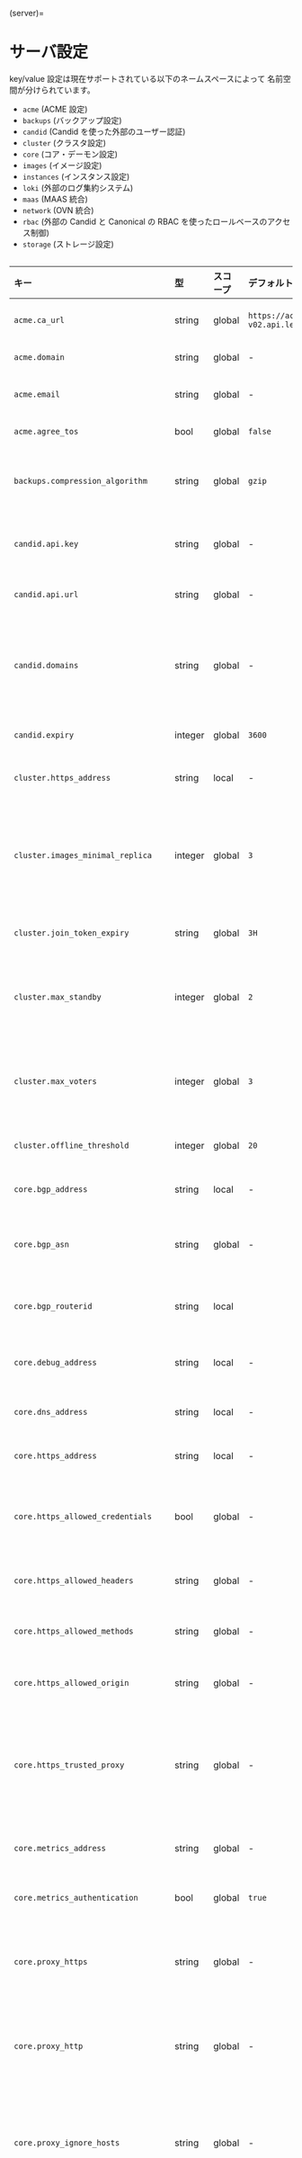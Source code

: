 (server)=
# サーバ設定

key/value 設定は現在サポートされている以下のネームスペースによって
名前空間が分けられています。

- `acme` (ACME 設定)
- `backups` (バックアップ設定)
- `candid` (Candid を使った外部のユーザー認証)
- `cluster` (クラスタ設定)
- `core` (コア・デーモン設定)
- `images` (イメージ設定)
- `instances` (インスタンス設定)
- `loki` (外部のログ集約システム)
- `maas` (MAAS 統合)
- `network` (OVN 統合)
- `rbac` (外部の Candid と Canonical の RBAC を使ったロールベースのアクセス制御)
- `storage` (ストレージ設定)

```{rst-class} break-col-4 min-width-4-8
```

キー                                | 型      | スコープ | デフォルト値                                     | 説明
:--                                 | :---    | :----    | :------                                          | :----------
`acme.ca_url`                       | string  | global   | `https://acme-v02.api.letsencrypt.org/directory` | ACME サービスのディレクトリリソースの URL
`acme.domain`                       | string  | global   | -                                                | 証明書を発行するドメイン
`acme.email`                        | string  | global   | -                                                | アカウント登録に使用する email アドレス
`acme.agree_tos`                    | bool    | global   | `false`                                          | ACME の利用規約に同意するか
`backups.compression_algorithm`     | string  | global   | `gzip`                                           | 新規のイメージに用いる圧縮アルゴリズム (`bzip2`, `gzip`, `lzma`, `xz`, `none` のいずれか)
`candid.api.key`                    | string  | global   | -                                                | Candid サーバの公開鍵（HTTPのみのサーバで必要）
`candid.api.url`                    | string  | global   | -                                                | Candid を使用する外部認証エンドポイントの URL
`candid.domains`                    | string  | global   | -                                                | 許可される Candid ドメインのカンマ区切りリスト (空文字は全てのドメインが有効という意味になります)
`candid.expiry`                     | integer | global   | `3600`                                           | Candid macaroon の有効期間 (秒で指定)
`cluster.https_address`             | string  | local    | -                                                | クラスタのトラフィックに使用するアドレス
`cluster.images_minimal_replica`    | integer | global   | `3`                                              | 特定のイメージのコピーを持つべきクラスタメンバーの最小数 (リプリケーションなしは 1 を、全メンバーにコピーは -1 を設定)
`cluster.join_token_expiry`         | string  | global   | `3H`                                             | クラスタジョイントークンの有効期限
`cluster.max_standby`               | integer | global   | `2`                                              | データベースのスタンバイの役割を割り当てられるクラスタメンバーの最大数 (0 から 5 である必要あり)
`cluster.max_voters`                | integer | global   | `3`                                              | データベースの投票者の役割を割り当てられるクラスタメンバーの最大数 (3 以上の奇数である必要あり)
`cluster.offline_threshold`         | integer | global   | `20`                                             | 無反応なノードをオフラインとみなす秒数
`core.bgp_address`                  | string  | local    | -                                                | BGP サーバをバインドさせるアドレス (BGP)
`core.bgp_asn`                      | string  | global   | -                                                | ローカルサーバに使用する BGP の AS番号 (Autonomous System Number)
`core.bgp_routerid`                 | string  | local    |                                                  | この BGP サーバのユニークな ID (IPv4 アドレス形式)
`core.debug_address`                | string  | local    | -                                                | pprof デバッグサーバがバインドするアドレス (HTTP)
`core.dns_address`                  | string  | local    | -                                                | 権威 DNS サーバをバインドするアドレス (DNS)
`core.https_address`                | string  | local    | -                                                | リモート API がバインドするアドレス (HTTPS)
`core.https_allowed_credentials`    | bool    | global   | -                                                | Access-Control-Allow-Credentials HTTP ヘッダの値を `true` にするかどうか
`core.https_allowed_headers`        | string  | global   | -                                                | Access-Control-Allow-Headers HTTP ヘッダの値
`core.https_allowed_methods`        | string  | global   | -                                                | Access-Control-Allow-Methods HTTP ヘッダの値
`core.https_allowed_origin`         | string  | global   | -                                                | Access-Control-Allow-Origin HTTP ヘッダの値
`core.https_trusted_proxy`          | string  | global   | -                                                | プロキシの connection ヘッダーでクライアントのアドレスを渡す信頼するサーバの IP アドレスのカンマ区切りリスト
`core.metrics_address`              | string  | global   | -                                                | メトリクスサーバをバインドさせるアドレス (HTTPS)
`core.metrics_authentication`       | bool    | global   | `true`                                           | メトリクスエンドポイントの認証を強制するかどうか
`core.proxy_https`                  | string  | global   | -                                                | HTTPS プロキシを使用する場合はその URL (未指定の場合は `HTTPS_PROXY` 環境変数を参照)
`core.proxy_http`                   | string  | global   | -                                                | HTTP プロキシを使用する場合はその URL (未指定の場合は `HTTP_PROXY` 環境変数を参照)
`core.proxy_ignore_hosts`           | string  | global   | -                                                | プロキシが不要なホスト (`NO_PROXY` と同様な形式、例えば 1.2.3.4,1.2.3.5, を指定。未指定の場合は `NO_PROXY` 環境変数を参照)
`core.remote_token_expiry`          | string  | global   | -                                                | リモート追加トークンの有効期限 (デフォルトは有効期限なし)
`core.shutdown_timeout`             | integer | global   | `5`                                              | LXD サーバがシャットダウンを完了するまでに待つ時間を分で指定
`core.storage_buckets_address`      | string  | local    | -                                                | ストレージオブジェクトサーバをバインドする先の (HTTPS) アドレス
`core.trust_ca_certificates`        | bool    | global   | -                                                | CA に署名されたクライアント証明書を自動的に信頼するかどうか
`core.trust_password`               | string  | global   | -                                                | 信頼を確立するためにクライアントに要求するパスワード
`images.auto_update_cached`         | bool    | global   | `true`                                           | LXD がキャッシュしているイメージを自動的に更新するかどうか
`images.auto_update_interval`       | integer | global   | `6`                                              | キャッシュされているイメージが更新されているかチェックする間隔を時間単位で指定
`images.compression_algorithm`      | string  | global   | `gzip`                                           | 新しいイメージに使用する圧縮アルゴリズム (`bzip2`, `gzip`, `lzma`, `xz`, `none` のいずれか)
`images.default_architecture`       | string  | -        | -                                                | アーキテクチャーが混在するクラスタ内で使用するデフォルトのアーキテクチャー
`images.remote_cache_expiry`        | integer | global   | `10`                                             | キャッシュされたが未使用のイメージを破棄するまでの日数
`instances.nic.host_name`           | string  | global   | `random`                                         | `random` に設定するとランダムなホストインタフェース名を使用し、`mac` に設定すると `lxd<mac_address>` の形式 (先頭2桁を除いた MAC アドレス) で名前を生成
`loki.api.ca_cert`                  | string  | global   | -                                                | Loki サーバの CA 証明書
`loki.api.url`                      | string  | global   | -                                                | Loki サーバの URL
`loki.auth.password`                | string  | global   | -                                                | 認証に使用するパスワード
`loki.auth.username`                | string  | global   | -                                                | 認証に使用するユーザ名
`loki.labels`                       | string  | global   | -                                                | Loki ログエントリにラベルとして使用する値のカンマ区切りリスト
`loki.loglevel`                     | string  | global   | `info`                                           | Loki サーバに送信する最低のログレベル
`loki.types`                        | string  | global   | `lifecycle,logging`                              | Loki サーバに送信するイベント種別 (`lifecytle` および/または `logging`)
`maas.api.key`                      | string  | global   | -                                                | MAAS を管理するための API キー
`maas.api.url`                      | string  | global   | -                                                | MAAS サーバの URL
`maas.machine`                      | string  | local    | ホスト名                                         | この LXD ホストの MAAS での名前
`network.ovn.integration_bridge`    | string  | global   | `br-int`                                         | OVN ネットワークに使用する OVN 統合ブリッジ
`network.ovn.northbound_connection` | string  | global   | `unix:/var/run/ovn/ovnnb_db.sock`                | OVN northbound データベース接続文字列
`rbac.agent.public_key`             | string  | global   | -                                                | RBAC 登録中に提供される Candid エージェントの公開鍵
`rbac.agent.private_key`            | string  | global   | -                                                | RBAC 登録中に提供される Candid エージェントの秘密鍵
`rbac.agent.url`                    | string  | global   | -                                                | RBAC 登録中に提供される Candid エージェントの URL
`rbac.agent.username`               | string  | global   | -                                                | RBAC 登録中に提供される Candid エージェントのユーザー名
`rbac.api.expiry`                   | integer | global   | -                                                | RBAC の macaroon の有効期限 (秒)
`rbac.api.key`                      | string  | global   | -                                                | RBAC サーバの公開鍵 (HTTP のみ有効なサーバで必要)
`rbac.api.url`                      | string  | global   | -                                                | 外部の RBAC サーバの URL
`storage.backups_volume`            | string  | local    | -                                                | バックアップの tarball を保管するのに使用するボリューム (POOL/VOLUME 形式で指定)
`storage.images_volume`             | string  | local    | -                                                | イメージの tarball を保管するのに使用するボリューム (POOL/VOLUME 形式で指定)

これらのキーは `lxc` コマンドで次のように設定します。

```bash
lxc config set <key> <value>
```

クラスタの一部として動作するときは、上記の表でスコープが `global` のキーは全てのクラスタメンバーに即座に反映されます。スコープが `local` のキーはコマンドラインツールの `--target` オプションを使ってメンバーごとに設定する必要があります。

## LXD をネットワーク上に公開する

デフォルトでは LXD は Unix ソケット経由でローカルのユーザーのみが使用できます。

LXD をネットワーク上に公開するには `core.https_address` を設定する必要があります。
すると全てのリモートクライアントが LXD に接続でき、公開利用可能とマークされた全てのイメージにアクセスできます。

信頼されたクライアントはサーバのトラストストアーに手動で追加できます。
`lxc config trust add` を実行するか `core.trust_password` キーを設定し、設定したパスワードを接続時に提供することでクライアントがトラストストアーに追加されます。

認証についての詳細は [セキュリティ](security.md) を参照してください。

## 外部認証

ネットワーク経由で LXD にアクセスする場合は [Candid](https://github.com/canonical/candid) による外部認証を使うように設定できます。

上記の `candid.*` 設定キーをデプロイ済みの Candid に対応する値に設定することでユーザーはウェブブラウザーで認証し LXD に信頼されることができます。

Candid サーバの手前に Canonical RBAC サーバがある場合、 `candid.*` の代わりにそれらのスーパーセットである `rbac.*` 設定キーを設定でき、これにより LXD を RBAC サービスと統合できます。

RBAC と統合されると、個々のユーザーとグループはプロジェクト単位にさまざまなアクセスレベルで許可が与えられます。
これらは全て RBAC サービスにより外部で制御されます。

認証についての詳細は [セキュリティ](security.md) を参照してください。

